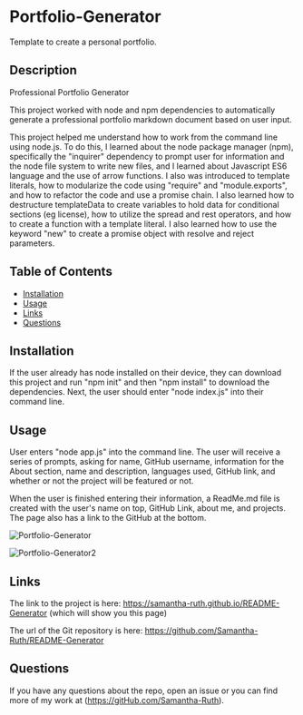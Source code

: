 # Portfolio-Generator

Template to create a personal portfolio.

## Description

Professional Portfolio Generator

This project worked with node and npm dependencies to automatically generate a professional portfolio markdown document based on user input.  

This project helped me understand how to work from the command line using node.js.  To do this, I learned about the node package manager (npm), specifically the "inquirer" dependency to prompt user for information and the node file system to write new files, and I learned about Javascript ES6 language and the use of arrow functions.  I also was introduced to template literals, how to modularize the code using "require" and "module.exports", and how to refactor the code and use a promise chain.  I also learned how to destructure templateData to create variables to hold data for conditional sections (eg license), how to utilize the spread and rest operators, and how to create a function with a template literal. I also learned how to use the keyword "new" to create a promise object with resolve and reject parameters. 

## Table of Contents

* [Installation](#installation)
* [Usage](#usage)
* [Links](#links)
* [Questions](#questions)

## Installation

If the user already has node installed on their device, they can download this project and run "npm init" and then "npm install" to download the dependencies.  Next, the user should enter "node index.js" into their command line. 

## Usage

User enters "node app.js" into the command line.  The user will receive a series of prompts, asking for name, GitHub username, information for the About section, name and description, languages used, GitHub link, and whether or not the project will be featured or not.  

When the user is finished entering their information, a ReadMe.md file is created with the user's name on top, GitHub Link, about me, and projects.  The page also has a link to the GitHub at the bottom.  

![Portfolio-Generator](https://user-images.githubusercontent.com/64170123/192424516-6f903e24-255c-4bfc-b6fc-a439c0d4a3ad.png)

![Portfolio-Generator2](https://user-images.githubusercontent.com/64170123/192424527-f3ccea7a-dd98-4bae-998a-dd97e451ef4f.png)

## Links


The link to the project is here: https://samantha-ruth.github.io/README-Generator (which will show you this page)

The url of the Git repository is here: https://github.com/Samantha-Ruth/README-Generator

## Questions

If you have any questions about the repo, open an issue or you can find more of my work at (https://gitHub.com/Samantha-Ruth).

